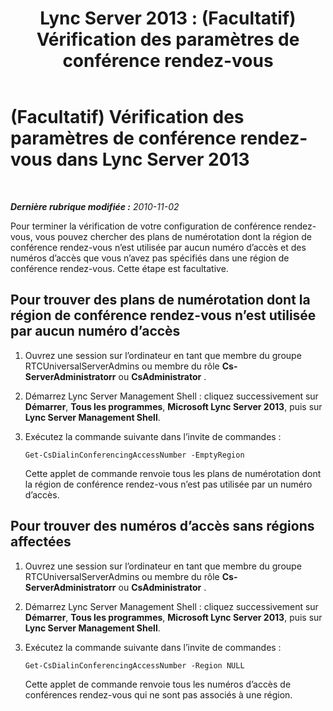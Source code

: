 ﻿---
title: 'Lync Server 2013 : (Facultatif) Vérification des paramètres de conférence rendez-vous'
TOCTitle: (Facultatif) Vérification des paramètres de conférence rendez-vous
ms:assetid: a85efdda-97b0-4f3b-bd26-04416bee8ef5
ms:mtpsurl: https://technet.microsoft.com/fr-fr/library/Gg412789(v=OCS.15)
ms:contentKeyID: 49298448
ms.date: 05/20/2016
mtps_version: v=OCS.15
ms.translationtype: HT
---

# (Facultatif) Vérification des paramètres de conférence rendez-vous dans Lync Server 2013

 

_**Dernière rubrique modifiée :** 2010-11-02_

Pour terminer la vérification de votre configuration de conférence rendez-vous, vous pouvez chercher des plans de numérotation dont la région de conférence rendez-vous n’est utilisée par aucun numéro d’accès et des numéros d’accès que vous n’avez pas spécifiés dans une région de conférence rendez-vous. Cette étape est facultative.

## Pour trouver des plans de numérotation dont la région de conférence rendez-vous n’est utilisée par aucun numéro d’accès

1.  Ouvrez une session sur l’ordinateur en tant que membre du groupe RTCUniversalServerAdmins ou membre du rôle **Cs-ServerAdministratorr** ou **CsAdministrator** .

2.  Démarrez Lync Server Management Shell : cliquez successivement sur **Démarrer**, **Tous les programmes**, **Microsoft Lync Server 2013**, puis sur **Lync Server Management Shell**.

3.  Exécutez la commande suivante dans l’invite de commandes :
    
        Get-CsDialinConferencingAccessNumber -EmptyRegion
    
    Cette applet de commande renvoie tous les plans de numérotation dont la région de conférence rendez-vous n’est pas utilisée par un numéro d’accès.

## Pour trouver des numéros d’accès sans régions affectées

1.  Ouvrez une session sur l’ordinateur en tant que membre du groupe RTCUniversalServerAdmins ou membre du rôle **Cs-ServerAdministratorr** ou **CsAdministrator** .

2.  Démarrez Lync Server Management Shell : cliquez successivement sur **Démarrer**, **Tous les programmes**, **Microsoft Lync Server 2013**, puis sur **Lync Server Management Shell**.

3.  Exécutez la commande suivante dans l’invite de commandes :
    
        Get-CsDialinConferencingAccessNumber -Region NULL
    
    Cette applet de commande renvoie tous les numéros d’accès de conférences rendez-vous qui ne sont pas associés à une région.


